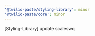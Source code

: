 ```yaml
---
'@twilio-paste/styling-library': minor
'@twilio-paste/core': minor
---
```


[Styling-Library] update scaleswq
